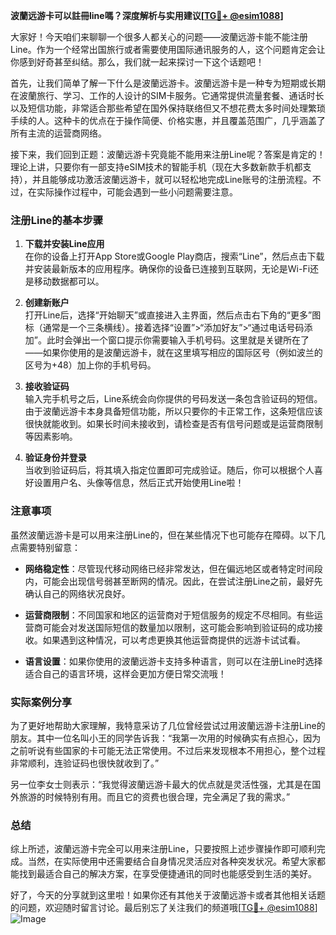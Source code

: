 **波蘭远游卡可以註冊line嗎？深度解析与实用建议[[TG💪+ @esim1088](https://t.me/s/esim1088)]**

大家好！今天咱们来聊聊一个很多人都关心的问题——波蘭远游卡能不能注册Line。作为一个经常出国旅行或者需要使用国际通讯服务的人，这个问题肯定会让你感到好奇甚至纠结。那么，我们就一起来探讨一下这个话题吧！

首先，让我们简单了解一下什么是波蘭远游卡。波蘭远游卡是一种专为短期或长期在波蘭旅行、学习、工作的人设计的SIM卡服务。它通常提供流量套餐、通话时长以及短信功能，非常适合那些希望在国外保持联络但又不想花费太多时间处理繁琐手续的人。这种卡的优点在于操作简便、价格实惠，并且覆盖范围广，几乎涵盖了所有主流的运营商网络。

接下来，我们回到正题：波蘭远游卡究竟能不能用来注册Line呢？答案是肯定的！理论上讲，只要你有一部支持eSIM技术的智能手机（现在大多数新款手机都支持），并且能够成功激活波蘭远游卡，就可以轻松地完成Line账号的注册流程。不过，在实际操作过程中，可能会遇到一些小问题需要注意。

### 注册Line的基本步骤

1. **下载并安装Line应用**  
   在你的设备上打开App Store或Google Play商店，搜索“Line”，然后点击下载并安装最新版本的应用程序。确保你的设备已连接到互联网，无论是Wi-Fi还是移动数据都可以。

2. **创建新账户**  
   打开Line后，选择“开始聊天”或直接进入主界面，然后点击右下角的“更多”图标（通常是一个三条横线）。接着选择“设置”>“添加好友”>“通过电话号码添加”。此时会弹出一个窗口提示你需要输入手机号码。这里就是关键所在了——如果你使用的是波蘭远游卡，就在这里填写相应的国际区号（例如波兰的区号为+48）加上你的手机号码。

3. **接收验证码**  
   输入完手机号之后，Line系统会向你提供的号码发送一条包含验证码的短信。由于波蘭远游卡本身具备短信功能，所以只要你的卡正常工作，这条短信应该很快就能收到。如果长时间未接收到，请检查是否有信号问题或是运营商限制等因素影响。

4. **验证身份并登录**  
   当收到验证码后，将其填入指定位置即可完成验证。随后，你可以根据个人喜好设置用户名、头像等信息，然后正式开始使用Line啦！

### 注意事项

虽然波蘭远游卡是可以用来注册Line的，但在某些情况下也可能存在障碍。以下几点需要特别留意：

- **网络稳定性**：尽管现代移动网络已经非常发达，但在偏远地区或者特定时间段内，可能会出现信号弱甚至断网的情况。因此，在尝试注册Line之前，最好先确认自己的网络状况良好。
  
- **运营商限制**：不同国家和地区的运营商对于短信服务的规定不尽相同。有些运营商可能会对发送国际短信的数量加以限制，这可能会影响到验证码的成功接收。如果遇到这种情况，可以考虑更换其他运营商提供的远游卡试试看。

- **语言设置**：如果你使用的波蘭远游卡支持多种语言，则可以在注册Line时选择适合自己的语言环境，这样会更加方便日常交流哦！

### 实际案例分享

为了更好地帮助大家理解，我特意采访了几位曾经尝试过用波蘭远游卡注册Line的朋友。其中一位名叫小王的同学告诉我：“我第一次用的时候确实有点担心，因为之前听说有些国家的卡可能无法正常使用。不过后来发现根本不用担心，整个过程非常顺利，连验证码也很快就收到了。”

另一位李女士则表示：“我觉得波蘭远游卡最大的优点就是灵活性强，尤其是在国外旅游的时候特别有用。而且它的资费也很合理，完全满足了我的需求。”

### 总结

综上所述，波蘭远游卡完全可以用来注册Line，只要按照上述步骤操作即可顺利完成。当然，在实际使用中还需要结合自身情况灵活应对各种突发状况。希望大家都能找到最适合自己的解决方案，在享受便捷通讯的同时也能感受到生活的美好。

好了，今天的分享就到这里啦！如果你还有其他关于波蘭远游卡或者其他相关话题的问题，欢迎随时留言讨论。最后别忘了关注我们的频道哦[[TG💪+ @esim1088](https://t.me/s/esim1088)] ![Image](https://i.postimg.cc/4NQfJmqS/Snipaste-2025-05-13-00-14-12.png)